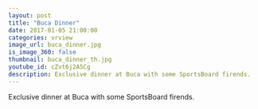 ```yaml
---
layout: post
title: "Buca Dinner"
date: 2017-01-05 21:00:00
categories: vrview
image_url: buca_dinner.jpg
is_image_360: false
thumbnail: buca_dinner_th.jpg
youtube_id: cZvt6j2A5Cg
description: Exclusive dinner at Buca with some SportsBoard firends.
---
```

Exclusive dinner at Buca with some SportsBoard firends.
